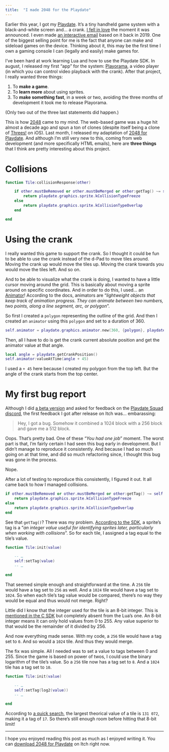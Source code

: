 ```yaml
---
title:  "I made 2048 for the Playdate"
---
```


Earlier this year, I got my [Playdate](https://play.date/). It’s a tiny handheld game system with a black-and-white screen and… a crank. [I fell in love](https://twitter.com/HTeuMeuLeu/status/1131417626188685312) the moment it was announced. I even made [an interactive email](https://www.hteumeuleu.com/2019/interactive-animation-in-html-email/) based on it back in 2019. One of the biggest selling point for me is the fact that anyone can make and sideload games on the device. Thinking about it, this may be the first time I own a gaming console I can (legally and easily) make games for.

I’ve been hard at work learning Lua and how to use the Playdate SDK. In august, I released my first “app” for the system: [Playorama](https://hteumeuleu.itch.io/playorama), a video player (in which you can control video playback with the crank). After that project, I really wanted three things:

1. To **make a game**.
2. To **learn more** about using sprites.
3. To **make something fast**, in a week or two, avoiding the three months of development it took me to release Playorama.

(Only two out of the three last statements did happen.)

This is how [2048](https://play2048.co/) came to my mind. The web-based game was a huge hit almost a decade ago and spun a ton of clones (despite itself being a clone of [Threes!](https://apps.apple.com/us/app/threes/id779157948) on iOS). Last month, I released my adaptation of [2048 for Playdate](https://hteumeuleu.itch.io/2048). And although I’m still very new to this, coming from web development (and more specifically HTML emails), here are **three things** that I think are pretty interesting about this project.

# Collisions

```lua
function Tile:collisionResponse(other)

    if other.mustBeRemoved or other.mustBeMerged or other:getTag() ~= self:getTag() then
        return playdate.graphics.sprite.kCollisionTypeFreeze
    else
        return playdate.graphics.sprite.kCollisionTypeOverlap
    end

end
```

# Using the crank

I really wanted this game to support the crank. So I thought it could be fun to be able to use the crank instead of the d-Pad to move tiles around. Moving the crank up would move the tiles up. Moving the crank towards you would move the tiles left. And so on.

And to be able to visualize what the crank is doing, I wanted to have a little cursor moving around the grid. This is basically about moving a sprite around on specific coordinates. And in order to do this, I used… an [Animator](https://sdk.play.date/1.12.3/#C-graphics.animator)! According to the docs, animators are “_lightweight objects that keep track of animation progress. They can animate between two numbers, two points, along a line segment, arc, or polygon_”.

So first I created a `polygon` representing the outline of the grid. And then I created an `animator` using this `polygon` and set to a duration of 360.

```lua
self.animator = playdate.graphics.animator.new(360, {polygon}, playdate.easingFunctions.linear)
```

Then, all I have to do is get the crank current absolute position and get the animator value at that angle.

```lua
local angle = playdate.getCrankPosition()
self.animator:valueAtTime(angle + 45)
```

I used a `+ 45` here because I created my polygon from the top left. But the angle of the crank starts from the top center.

# My first bug report

Although I did [a beta version](https://github.com/hteumeuleu/2048/releases/tag/v1.0.0-beta.1) and asked for feedback on the [Playdate Squad discord](https://discord.com/invite/playdatesquad), the first feedback I got after release on Itch was… embarassing:

> Hey, I got a bug. Somehow it combined a 1024 block with a 256 block and gave me a 512 block.

Oops. That’s pretty bad. One of these “*You had one job*” moment. The worst part is that, I’m fairly certain I had seen this bug early in development. But I didn’t manage to reproduce it consistently. And because I had so much going on at that time, and did so much refactoring since, I thought this bug was gone in the process.

Nope.

After a lot of testing to reproduce this consistently, I figured it out. It all came back to how I managed collisions.

```lua
if other.mustBeRemoved or other.mustBeMerged or other:getTag() ~= self:getTag() then
    return playdate.graphics.sprite.kCollisionTypeFreeze
else
    return playdate.graphics.sprite.kCollisionTypeOverlap
end
```

See that `getTag()`? There was my problem. [According to the SDK](https://sdk.play.date/1.12.3/Inside%20Playdate.html#m-graphics.sprite.setTag), a sprite’s tag is a “_an integer value useful for identifying sprites later, particularly when working with collisions_”. So for each tile, I assigned a tag equal to the tile’s value.

```lua
function Tile:init(value)

    -- …
    self:setTag(value)
    -- …

end
```

That seemed simple enough and straightforward at the time. A `256` tile would have a tag set to `256` as well. And a `1024` tile would have a tag set to `1024`. So when each tile’s tag value would be compared, there’s no way they would be equal and thus would not merge. Right?

Little did I know that the integer used for the tile is an 8-bit integer. This is [mentioned in the C SDK](https://sdk.play.date/1.12.3/Inside%20Playdate%20with%20C.html#f-sprite.setTag) but completely absent from the Lua’s one. An 8-bit integer means it can only hold values from 0 to 255. Any value superior to that would be the remainder of it divided by 256.

And now everything made sense. With my code, a `256` tile would have a tag set to `0`. And so would a `1024` tile. And thus they would merge.

The fix was simple. All I needed was to set a value to tags between 0 and 255. Since the game is based on power of twos, I could use the binary logarithm of the tile’s value. So a `256` tile now has a tag set to `8`. And a `1024` tile has a tag set to `10`.

```lua
function Tile:init(value)

    -- …
    self:setTag(log2(value))
    -- …

end
```

According to [a quick search](https://puzzling.stackexchange.com/questions/48/what-is-the-largest-tile-possible-in-2048), the largest theorical value of a tile is `131 072`, making it a tag of `17`. So there’s still enough room before hitting that 8-bit limit!

---

I hope you enjoyed reading this post as much as I enjoyed writing it. You can [download 2048 for Playdate](https://hteumeuleu.itch.io/2048) on Itch right now.